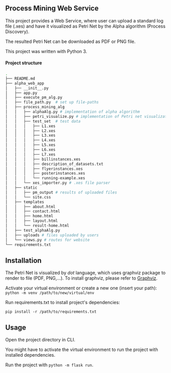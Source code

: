 ## Process Mining Web Service

This project provides a Web Service, where user can upload a standard log file (.xes) and have it visualized as Petri Net by the Alpha algorithm (Process Discovery).

The resulted Petri Net can be downloaded as PDF or PNG file.

This project was written with Python 3.
#### Project structure
```zsh
.
├── README.md
├── alpha_web_app 
│   ├── __init__.py
│   ├── app.py
│   ├── execute_pm_alg.py
│   ├── file_path.py  # set up file-paths
│   ├── process_mining_alg
│   │   ├── alphaAlg.py # implementation of alpha algorithm
│   │   ├── petri_visualize.py # implementation of Petri net visualization
│   │   ├── test_set  # test data
│   │   │   ├── L1.xes
│   │   │   ├── L2.xes
│   │   │   ├── L3.xes
│   │   │   ├── L4.xes
│   │   │   ├── L5.xes
│   │   │   ├── L6.xes
│   │   │   ├── L7.xes
│   │   │   ├── billinstances.xes
│   │   │   ├── description_of_datasets.txt
│   │   │   ├── flyerinstances.xes
│   │   │   ├── posterinstances.xes
│   │   │   └── running-example.xes
│   │   └── xes_importer.py # .xes file parser
│   ├── static
│   │   ├── pm_output # results of uploaded files
│   │   └── site.css
│   ├── templates
│   │   ├── about.html
│   │   ├── contact.html
│   │   ├── home.html
│   │   ├── layout.html
│   │   └── result-home.html
│   ├── test_alphaAlg.py
│   ├── uploads # files uploaded by users
│   └── views.py # routes for website
└── requirements.txt
```

## Installation

The Petri Net is visualized by *dot* language, which uses graphviz package to render to file (PDF, PNG,...). To install graphviz, please refer to [Graphviz](https://graphviz.org/download).

Activate your virtual environment or create a new one (insert your path):
`python -m venv /path/to/new/virtual/env`

Run requirements.txt to install project's dependencies:

`pip install -r /path/to/requirements.txt`


## Usage
Open the project directory in CLI.

You might have to activate the virtual environment to run the project with installed dependencies.

Run the project with `python -m flask run`.
